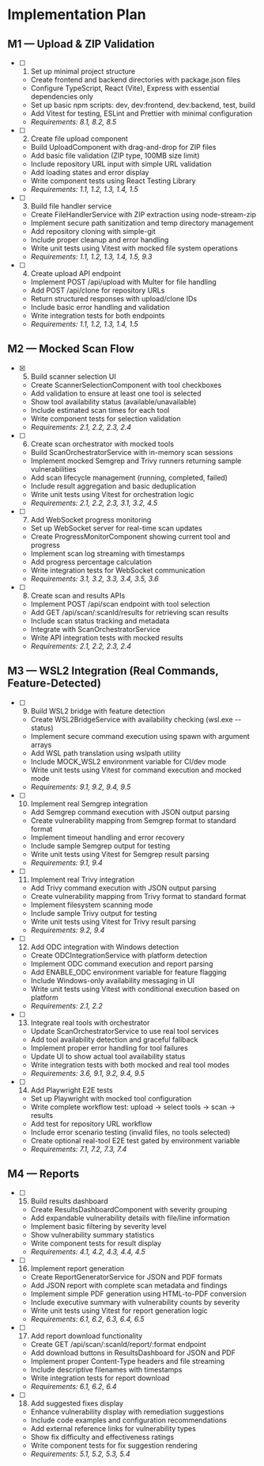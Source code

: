 # Implementation Plan

## M1 — Upload & ZIP Validation

- [ ] 1. Set up minimal project structure
  - Create frontend and backend directories with package.json files
  - Configure TypeScript, React (Vite), Express with essential dependencies only
  - Set up basic npm scripts: dev, dev:frontend, dev:backend, test, build
  - Add Vitest for testing, ESLint and Prettier with minimal configuration
  - _Requirements: 8.1, 8.2, 8.5_

- [ ] 2. Create file upload component
  - Build UploadComponent with drag-and-drop for ZIP files
  - Add basic file validation (ZIP type, 100MB size limit)
  - Include repository URL input with simple URL validation
  - Add loading states and error display
  - Write component tests using React Testing Library
  - _Requirements: 1.1, 1.2, 1.3, 1.4, 1.5_

- [ ] 3. Build file handler service
  - Create FileHandlerService with ZIP extraction using node-stream-zip
  - Implement secure path sanitization and temp directory management
  - Add repository cloning with simple-git
  - Include proper cleanup and error handling
  - Write unit tests using Vitest with mocked file system operations
  - _Requirements: 1.1, 1.2, 1.3, 1.4, 1.5, 9.3_

- [ ] 4. Create upload API endpoint
  - Implement POST /api/upload with Multer for file handling
  - Add POST /api/clone for repository URLs
  - Return structured responses with upload/clone IDs
  - Include basic error handling and validation
  - Write integration tests for both endpoints
  - _Requirements: 1.1, 1.2, 1.3, 1.4, 1.5_

## M2 — Mocked Scan Flow

- [x] 5. Build scanner selection UI



  - Create ScannerSelectionComponent with tool checkboxes
  - Add validation to ensure at least one tool is selected
  - Show tool availability status (available/unavailable)
  - Include estimated scan times for each tool
  - Write component tests for selection validation
  - _Requirements: 2.1, 2.2, 2.3, 2.4_

- [ ] 6. Create scan orchestrator with mocked tools
  - Build ScanOrchestratorService with in-memory scan sessions
  - Implement mocked Semgrep and Trivy runners returning sample vulnerabilities
  - Add scan lifecycle management (running, completed, failed)
  - Include result aggregation and basic deduplication
  - Write unit tests using Vitest for orchestration logic
  - _Requirements: 2.1, 2.2, 2.3, 3.1, 3.2, 4.5_

- [ ] 7. Add WebSocket progress monitoring
  - Set up WebSocket server for real-time scan updates
  - Create ProgressMonitorComponent showing current tool and progress
  - Implement scan log streaming with timestamps
  - Add progress percentage calculation
  - Write integration tests for WebSocket communication
  - _Requirements: 3.1, 3.2, 3.3, 3.4, 3.5, 3.6_

- [ ] 8. Create scan and results APIs
  - Implement POST /api/scan endpoint with tool selection
  - Add GET /api/scan/:scanId/results for retrieving scan results
  - Include scan status tracking and metadata
  - Integrate with ScanOrchestratorService
  - Write API integration tests with mocked results
  - _Requirements: 2.1, 2.2, 2.3, 2.4_

## M3 — WSL2 Integration (Real Commands, Feature-Detected)

- [ ] 9. Build WSL2 bridge with feature detection
  - Create WSL2BridgeService with availability checking (wsl.exe --status)
  - Implement secure command execution using spawn with argument arrays
  - Add WSL path translation using wslpath utility
  - Include MOCK_WSL2 environment variable for CI/dev mode
  - Write unit tests using Vitest for command execution and mocked mode
  - _Requirements: 9.1, 9.2, 9.4, 9.5_

- [ ] 10. Implement real Semgrep integration
  - Add Semgrep command execution with JSON output parsing
  - Create vulnerability mapping from Semgrep format to standard format
  - Implement timeout handling and error recovery
  - Include sample Semgrep output for testing
  - Write unit tests using Vitest for Semgrep result parsing
  - _Requirements: 9.1, 9.4_

- [ ] 11. Implement real Trivy integration
  - Add Trivy command execution with JSON output parsing
  - Create vulnerability mapping from Trivy format to standard format
  - Implement filesystem scanning mode
  - Include sample Trivy output for testing
  - Write unit tests using Vitest for Trivy result parsing
  - _Requirements: 9.2, 9.4_

- [ ] 12. Add ODC integration with Windows detection
  - Create ODCIntegrationService with platform detection
  - Implement ODC command execution and report parsing
  - Add ENABLE_ODC environment variable for feature flagging
  - Include Windows-only availability messaging in UI
  - Write unit tests using Vitest with conditional execution based on platform
  - _Requirements: 2.1, 2.2_

- [ ] 13. Integrate real tools with orchestrator
  - Update ScanOrchestratorService to use real tool services
  - Add tool availability detection and graceful fallback
  - Implement proper error handling for tool failures
  - Update UI to show actual tool availability status
  - Write integration tests with both mocked and real tool modes
  - _Requirements: 3.6, 9.1, 9.2, 9.4, 9.5_

- [ ] 14. Add Playwright E2E tests
  - Set up Playwright with mocked tool configuration
  - Write complete workflow test: upload → select tools → scan → results
  - Add test for repository URL workflow
  - Include error scenario testing (invalid files, no tools selected)
  - Create optional real-tool E2E test gated by environment variable
  - _Requirements: 7.1, 7.2, 7.3, 7.4_

## M4 — Reports

- [ ] 15. Build results dashboard
  - Create ResultsDashboardComponent with severity grouping
  - Add expandable vulnerability details with file/line information
  - Implement basic filtering by severity level
  - Show vulnerability summary statistics
  - Write component tests for result display
  - _Requirements: 4.1, 4.2, 4.3, 4.4, 4.5_

- [ ] 16. Implement report generation
  - Create ReportGeneratorService for JSON and PDF formats
  - Add JSON report with complete scan metadata and findings
  - Implement simple PDF generation using HTML-to-PDF conversion
  - Include executive summary with vulnerability counts by severity
  - Write unit tests using Vitest for report generation logic
  - _Requirements: 6.1, 6.2, 6.3, 6.4, 6.5_

- [ ] 17. Add report download functionality
  - Create GET /api/scan/:scanId/report/:format endpoint
  - Add download buttons in ResultsDashboard for JSON and PDF
  - Implement proper Content-Type headers and file streaming
  - Include descriptive filenames with timestamps
  - Write integration tests for report download
  - _Requirements: 6.1, 6.2, 6.4_

- [ ] 18. Add suggested fixes display
  - Enhance vulnerability display with remediation suggestions
  - Include code examples and configuration recommendations
  - Add external reference links for vulnerability types
  - Show fix difficulty and effectiveness ratings
  - Write component tests for fix suggestion rendering
  - _Requirements: 5.1, 5.2, 5.3, 5.4_

